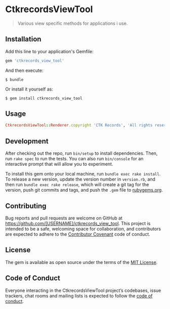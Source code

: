 # CtkrecordsViewTool

> Various view specific methods for applications i use.

## Installation

Add this line to your application's Gemfile:

```ruby
gem 'ctkrecords_view_tool'
```

And then execute:

    $ bundle

Or install it yourself as:

    $ gem install ctkrecords_view_tool

## Usage

```ruby
CtkrecordsViewTool::Renderer.copyright 'CTK Records', 'All rights reserved'
```

## Development

After checking out the repo, run `bin/setup` to install dependencies. Then, run `rake spec` to run the tests. You can also run `bin/console` for an interactive prompt that will allow you to experiment.

To install this gem onto your local machine, run `bundle exec rake install`. To release a new version, update the version number in `version.rb`, and then run `bundle exec rake release`, which will create a git tag for the version, push git commits and tags, and push the `.gem` file to [rubygems.org](https://rubygems.org).

## Contributing

Bug reports and pull requests are welcome on GitHub at https://github.com/[USERNAME]/ctkrecords_view_tool. This project is intended to be a safe, welcoming space for collaboration, and contributors are expected to adhere to the [Contributor Covenant](http://contributor-covenant.org) code of conduct.

## License

The gem is available as open source under the terms of the [MIT License](https://opensource.org/licenses/MIT).

## Code of Conduct

Everyone interacting in the CtkrecordsViewTool project’s codebases, issue trackers, chat rooms and mailing lists is expected to follow the [code of conduct](https://github.com/[USERNAME]/ctkrecords_view_tool/blob/master/CODE_OF_CONDUCT.md).
